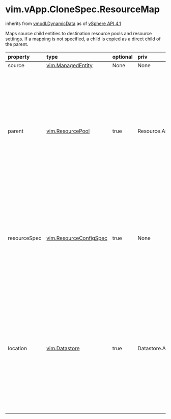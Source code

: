 vim.vApp.CloneSpec.ResourceMap
==============================
inherits from [vmodl.DynamicData](docs/vmodl.DynamicData.md)
as of [vSphere API 4.1](vim.version.md#vim.version.version6)


Maps source child entities to destination resource pools   and resource settings. If a mapping is not specified,   a child is copied as a direct child of the parent.

| property | type | optional | priv | desc |
|:---------|:-----|:---------|:-----|:-----|
| source | [vim.ManagedEntity](vim.ManagedEntity.md "vim.ManagedEntity") | None | None | Source entity |
| parent | [vim.ResourcePool](vim.ResourcePool.md "vim.ResourcePool") | true | Resource.AssignVAppToPool | Resource pool to use for the cloned entity of source. This must specify a    resource pool that is not part of the vApp. If this is specified, a linked   child (as opposed to a direct child) is created for the vApp. |
| resourceSpec | [vim.ResourceConfigSpec](vim.ResourceConfigSpec.md "vim.ResourceConfigSpec") | true | None | An optional resource configuration for the cloned entity of the source. If    not specified, the same resource configuration as the source is used. |
| location | [vim.Datastore](vim.Datastore.md "vim.Datastore") | true | Datastore.AllocateSpace | A client can optionally specify a datastore in the resource map to   override the default datastore location set in <a href="vim.vApp.CloneSpec.ResourceMap.md#location">location</a> field. This   enables cloning to different compute resources that do not have shared   datastores. |


